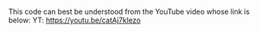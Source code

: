This code can best be understood from the YouTube video whose link is below:
YT: https://youtu.be/catAj7kIezo
